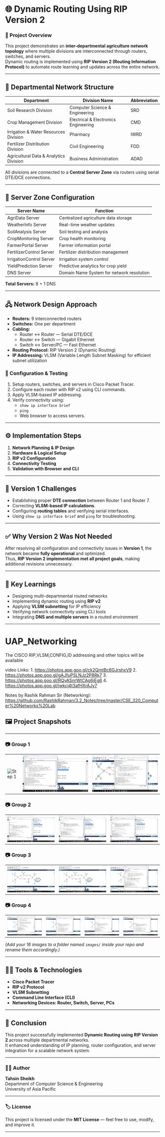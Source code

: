 
# 🌐 Dynamic Routing Using RIP Version 2

### 📘 Project Overview
This project demonstrates an **inter-departmental agriculture network topology** where multiple divisions are interconnected through routers, switches, and servers.  
Dynamic routing is implemented using **RIP Version 2 (Routing Information Protocol)** to automate route learning and updates across the entire network.

---

## 🏢 Departmental Network Structure

| Department | Division Name | Abbreviation |
|-------------|----------------|---------------|
| Soil Research Division | Computer Science & Engineering | SRD |
| Crop Management Division | Electrical & Electronics Engineering | CMD |
| Irrigation & Water Resources Division | Pharmacy | IWRD |
| Fertilizer Distribution Division | Civil Engineering | FDD |
| Agricultural Data & Analytics Division | Business Administration | ADAD |

All divisions are connected to a **Central Server Zone** via routers using serial DTE/DCE connections.

---

## 💾 Server Zone Configuration

| Server Name | Function |
|--------------|-----------|
| AgriData Server | Centralized agriculture data storage |
| WeatherInfo Server | Real-time weather updates |
| SoilAnalysis Server | Soil testing and analysis |
| CropMonitoring Server | Crop health monitoring |
| FarmerPortal Server | Farmer information portal |
| FertilizerControl Server | Fertilizer distribution management |
| IrrigationControl Server | Irrigation system control |
| YieldPrediction Server | Predictive analytics for crop yield |
| DNS Server | Domain Name System for network resolution |

**Total Servers:** 8 + 1 DNS

---

## 🖧 Network Design Approach

- **Routers:** 9 interconnected routers  
- **Switches:** One per department  
- **Cabling:**
  - Router ↔ Router — Serial DTE/DCE
  - Router ↔ Switch — Gigabit Ethernet
  - Switch ↔ Server/PC — Fast Ethernet
- **Routing Protocol:** RIP Version 2 (Dynamic Routing)
- **IP Addressing:** VLSM (Variable Length Subnet Masking) for efficient subnet utilization

### 🔧 Configuration & Testing
1. Setup routers, switches, and servers in Cisco Packet Tracer.
2. Configure each router with RIP v2 using CLI commands.
3. Apply VLSM-based IP addressing.
4. Verify connectivity using:
   - `show ip interface brief`
   - `ping`
   - Web browser to access servers.

---

## ⚙️ Implementation Steps

1. **Network Planning & IP Design**
2. **Hardware & Logical Setup**
3. **RIP v2 Configuration**
4. **Connectivity Testing**
5. **Validation with Browser and CLI**

---

## 🚧 Version 1 Challenges
- Establishing proper **DTE connection** between Router 1 and Router 7.  
- Correcting **VLSM-based IP calculations**.  
- Configuring **routing tables** and verifying serial interfaces.  
- Using `show ip interface brief` and `ping` for troubleshooting.

---

## ✅ Why Version 2 Was Not Needed
After resolving all configuration and connectivity issues in **Version 1**, the network became **fully operational** and optimized.  
Thus, **RIP Version 2 implementation met all project goals**, making additional revisions unnecessary.

---

## 🎯 Key Learnings
- Designing multi-departmental routed networks  
- Implementing dynamic routing using **RIP v2**  
- Applying **VLSM subnetting** for IP efficiency  
- Verifying network connectivity using CLI tools  
- Integrating **DNS and multiple servers** in a routed environment  

---
# UAP_Networking
The CISCO RIP,VLSM,CONFIG,ID addressing and other topics will be available

video Links: 1. https://photos.app.goo.gl/ck2QmtBc6GJrshxV9
             2. https://photos.app.goo.gl/gAJfuPSLNJz2P8Rk7
             3. https://photos.app.goo.gl/RQyASnrWtCAg6jEg6
             4. https://photos.app.goo.gl/jwkcj4t3afHXrAJy7

Notes by Rashik Rahman Sir (Networking):  https://github.com/RashikRahman/3.2_Notes/tree/master/CSE_320_Computer%20Networks%20Lab
## 🖼️ Project Snapshots
---

### 📷 Group 1
| | | |
|---|---|---|
| ![Step 1](Network%20Final/RIP%20Photos/Screenshot%20(1).png) | ![Step 2](Network%20Final/RIP%20Photos/Screenshot%20(2).png) | ![Step 3](Network%20Final/RIP%20Photos/Screenshot%20(3).png) |

### 📷 Group 2
| | | |
|---|---|---|
| ![Router Setup](Network%20Final/RIP%20Photos/Screenshot%20(4).png) | ![Switch Connection](Network%20Final/RIP%20Photos/Screenshot%20(5).png) | ![Server Zone](Network%20Final/RIP%20Photos/Screenshot%20(6).png) |

### 📷 Group 3
| | | |
|---|---|---|
| ![IP Design](Network%20Final/RIP%20Photos/Screenshot%20(7).png) | ![RIP Configuration](Network%20Final/RIP%20Photos/Screenshot%20(8).png) | ![Ping Test](Network%20Final/RIP%20Photos/Screenshot%20(10).png) |

### 📷 Group 4
| | | | |
|---|---|---|---|
| ![Browser Access](Network%20Final/RIP%20Photos/Screenshot%20(11).png) | ![DNS Server](Network%20Final/RIP%20Photos/Screenshot%20(12).png) | ![Full Topology](Network%20Final/RIP%20Photos/Screenshot%20(13).png) | ![Final Output](Network%20Final/RIP%20Photos/Screenshot%20(14).png) |

*(Add your 16 images to a folder named `images/` inside your repo and rename them accordingly.)*

---

## 🧑‍💻 Tools & Technologies
- **Cisco Packet Tracer**
- **RIP v2 Protocol**
- **VLSM Subnetting**
- **Command Line Interface (CLI)**
- **Networking Devices: Router, Switch, Server, PCs**

---

## 🏁 Conclusion
This project successfully implemented **Dynamic Routing using RIP Version 2** across multiple departmental networks.  
It enhanced understanding of IP planning, router configuration, and server integration for a scalable network system.

---

### 👨‍💻 Author
**Tahsin Sheikh**  
Department of Computer Science & Engineering  
University of Asia Pacific

---

### 🏷️ License
This project is licensed under the **MIT License** — feel free to use, modify, and improve it.

---


